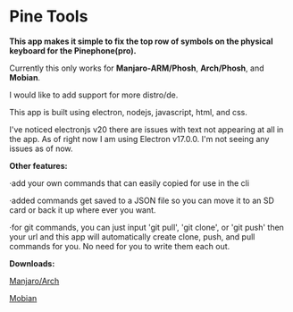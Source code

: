 # Pine Tools

**This app makes it simple to fix the top row of symbols on the physical keyboard for the Pinephone(pro).**

Currently this only works for **Manjaro-ARM/Phosh**, **Arch/Phosh**, and **Mobian**.  

I would like to add support for more distro/de.

This app is built using electron, nodejs, javascript, html, and css.

I've noticed electronjs v20 there are issues with text not appearing at all in the app.  As of right now I am using Electron v17.0.0.  I'm not seeing any issues as of now.

**Other features:**

·add your own commands that can easily copied for use in the cli
	
·added commands get saved to a JSON file so you can move it to an SD card or back it up where ever you want.  
	
·for git commands, you can just input 'git pull', 'git clone', or 'git push'  then your url and this app will automatically create clone, push, and pull commands for you.  No need for you to write them each out.
	
	
	
**Downloads:**

[Manjaro/Arch](https://downgit.github.io/#/home?url=https://github.com/jeb192004/pine-tools/blob/main/output/pine-assist-1.0.4-aarch64.pacman)

[Mobian](https://downgit.github.io/#/home?url=https://github.com/jeb192004/pine-tools/blob/main/output/pine-assist_1.0.4_arm64.deb)
